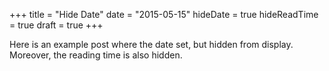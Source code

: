 +++
title = "Hide Date"
date = "2015-05-15"
hideDate = true
hideReadTime = true
draft = true
+++

Here is an example post where the date set, but hidden from display.  
Moreover, the reading time is also hidden.

